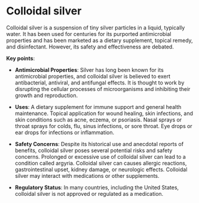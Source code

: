<!--
source: gpt-3 + jph editing
tags: treatments
-->

# Colloidal silver

Colloidal silver is a suspension of tiny silver particles in a liquid, typically water. It has been used for centuries for its purported antimicrobial properties and has been marketed as a dietary supplement, topical remedy, and disinfectant. However, its safety and effectiveness are debated.

**Key points**:

* **Antimicrobial Properties**: Silver has long been known for its antimicrobial properties, and colloidal silver is believed to exert antibacterial, antiviral, and antifungal effects. It is thought to work by disrupting the cellular processes of microorganisms and inhibiting their growth and reproduction.

* **Uses**: A dietary supplement for immune support and general health maintenance. Topical application for wound healing, skin infections, and skin conditions such as acne, eczema, or psoriasis. Nasal sprays or throat sprays for colds, flu, sinus infections, or sore throat. Eye drops or ear drops for infections or inflammation.

* **Safety Concerns**: Despite its historical use and anecdotal reports of benefits, colloidal silver poses several potential risks and safety concerns. Prolonged or excessive use of colloidal silver can lead to a condition called argyria. Colloidal silver can causes allergic reactions, gastrointestinal upset, kidney damage, or neurologic effects. Colloidal silver may interact with medications or other supplements.

* **Regulatory Status**: In many countries, including the United States, colloidal silver is not approved or regulated as a medication.

